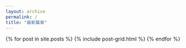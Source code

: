 ```yaml
---
layout: archive
permalink: /
title: "最新篇章"
---
```


<div class="tiles">
{% for post in site.posts %}
	{% include post-grid.html %}
{% endfor %}
</div><!-- /.tiles -->
